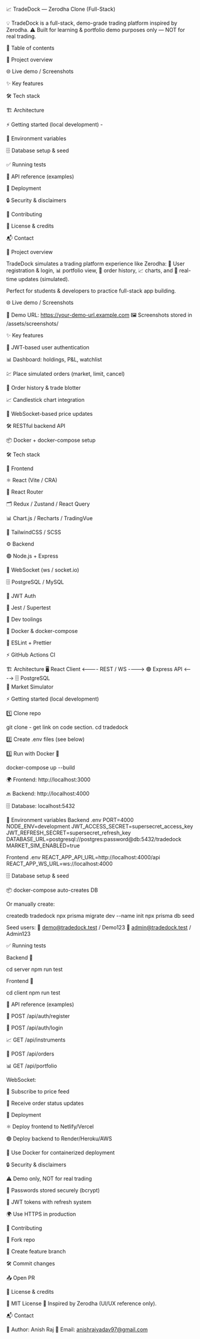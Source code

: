 📈 TradeDock — Zerodha Clone (Full-Stack)

💡 TradeDock is a full-stack, demo-grade trading platform inspired by Zerodha.
⚠️ Built for learning & portfolio demo purposes only — NOT for real trading.

📑 Table of contents

📝 Project overview

🌐 Live demo / Screenshots

✨ Key features

🛠️ Tech stack

🏗️ Architecture

⚡ Getting started (local development) -

🔑 Environment variables

🗄️ Database setup & seed

✅ Running tests

📡 API reference (examples)

🚀 Deployment

🔒 Security & disclaimers

🤝 Contributing

📜 License & credits

📬 Contact

📝 Project overview

TradeDock simulates a trading platform experience like Zerodha:
👤 User registration & login, 📊 portfolio view, 📝 order history, 📈 charts, and 🔔 real-time updates (simulated).

Perfect for students & developers to practice full-stack app building.

🌐 Live demo / Screenshots

🔗 Demo URL: https://your-demo-url.example.com
🖼️ Screenshots stored in /assets/screenshots/

✨ Key features

🔐 JWT-based user authentication

📊 Dashboard: holdings, P&L, watchlist

💹 Place simulated orders (market, limit, cancel)

📜 Order history & trade blotter

📈 Candlestick chart integration

🔔 WebSocket-based price updates

🛠️ RESTful backend API

📦 Docker + docker-compose setup

🛠️ Tech stack

🎨 Frontend

⚛️ React (Vite / CRA)

🧭 React Router

🗂️ Redux / Zustand / React Query

📊 Chart.js / Recharts / TradingVue

🎨 TailwindCSS / SCSS

⚙️ Backend

🟢 Node.js + Express

🔌 WebSocket (ws / socket.io)

🗄️ PostgreSQL / MySQL

🔐 JWT Auth

🧪 Jest / Supertest

🧰 Dev toolings

🐳 Docker & docker-compose

📏 ESLint + Prettier

⚡ GitHub Actions CI

🏗️ Architecture
🖥️ React Client  <---- REST / WS ---->  🟢 Express API  <----> 🗄️ PostgreSQL
                                                  \
                                                   📡 Market Simulator

⚡ Getting started (local development)

1️⃣ Clone repo

git clone - get link on code section.
cd tradedock


2️⃣ Create .env files (see below)

3️⃣ Run with Docker 🐳

docker-compose up --build


🌍 Frontend: http://localhost:3000

🔙 Backend: http://localhost:4000

🗄️ Database: localhost:5432

🔑 Environment variables
Backend .env
PORT=4000
NODE_ENV=development
JWT_ACCESS_SECRET=supersecret_access_key
JWT_REFRESH_SECRET=supersecret_refresh_key
DATABASE_URL=postgresql://postgres:password@db:5432/tradedock
MARKET_SIM_ENABLED=true

Frontend .env
REACT_APP_API_URL=http://localhost:4000/api
REACT_APP_WS_URL=ws://localhost:4000

🗄️ Database setup & seed

📦 docker-compose auto-creates DB

Or manually create:

createdb tradedock
npx prisma migrate dev --name init
npx prisma db seed


Seed users:
👤 demo@tradedock.test / Demo123
👤 admin@tradedock.test / Admin123

✅ Running tests

Backend 🧪

cd server
npm run test


Frontend 🧪

cd client
npm run test

📡 API reference (examples)

🔑 POST /api/auth/register

🔑 POST /api/auth/login

📈 GET /api/instruments

📝 POST /api/orders

📊 GET /api/portfolio

WebSocket:

📡 Subscribe to price feed

🔔 Receive order status updates

🚀 Deployment

⚛️ Deploy frontend to Netlify/Vercel

🟢 Deploy backend to Render/Heroku/AWS

🐳 Use Docker for containerized deployment

🔒 Security & disclaimers

⚠️ Demo only, NOT for real trading

🔐 Passwords stored securely (bcrypt)

🔑 JWT tokens with refresh system

🌍 Use HTTPS in production

🤝 Contributing

🍴 Fork repo

🌱 Create feature branch

🛠️ Commit changes

📤 Open PR

📜 License & credits

📄 MIT License
🙏 Inspired by Zerodha (UI/UX reference only).

📬 Contact

👤 Author: Anish Raj
📧 Email: anishrajyadav97@gmail.com
